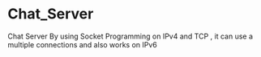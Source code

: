 # Chat_Server
Chat Server By using Socket Programming on IPv4 and TCP , it can use a  multiple connections and also works on IPv6
